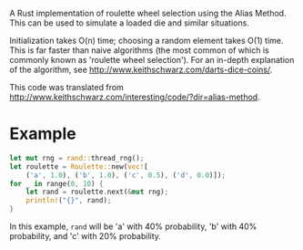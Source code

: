 A Rust implementation of roulette wheel selection using the Alias Method. 
This can be used to simulate a loaded die and similar situations.

Initialization takes O(n) time; choosing a random element takes O(1) time.
This is far faster than naive algorithms (the most common of which is
commonly known as 'roulette wheel selection'). For an in-depth explanation
of the algorithm, see http://www.keithschwarz.com/darts-dice-coins/.

This code was translated from
http://www.keithschwarz.com/interesting/code/?dir=alias-method.

# Example
```rust
let mut rng = rand::thread_rng();
let roulette = Roulette::new(vec![
    ('a', 1.0), ('b', 1.0), ('c', 0.5), ('d', 0.0)]);
for _ in range(0, 10) {
    let rand = roulette.next(&mut rng);
    println!("{}", rand);
}
```

In this example, `rand` will be 'a' with 40% probability, 'b' with 40% probability, and 'c' with 20% probability.
